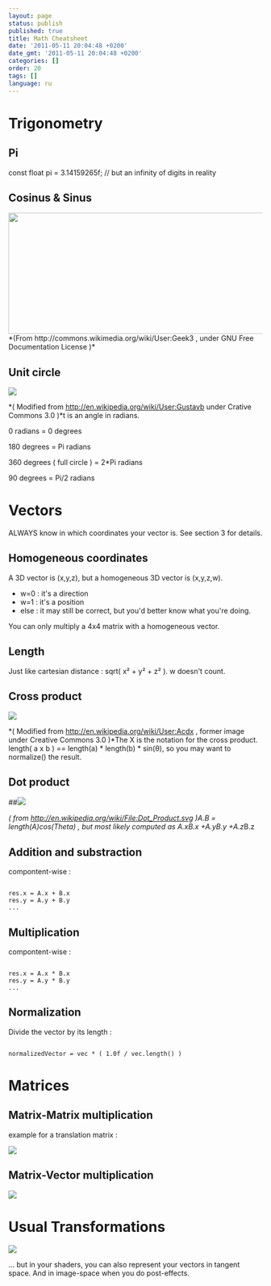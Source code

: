 ```yaml
---
layout: page
status: publish
published: true
title: Math Cheatsheet
date: '2011-05-11 20:04:48 +0200'
date_gmt: '2011-05-11 20:04:48 +0200'
categories: []
order: 20
tags: []
language: ru
---
```


# Trigonometry


## Pi

const float pi = 3.14159265f; // but an infinity of digits in reality

## Cosinus & Sinus

<img class="alignnone" title="Sine_cosine_one_period" src="http://upload.wikimedia.org/wikipedia/commons/thumb/7/71/Sine_cosine_one_period.svg/600px-Sine_cosine_one_period.svg.png" alt="" width="600" height="240" />
*(From http://commons.wikimedia.org/wiki/User:Geek3 , under GNU Free Documentation License )*

## Unit circle

![]({{site.baseurl}}/assets/images/math-cheatsheet/UnitCircle.png)

*( Modified from http://en.wikipedia.org/wiki/User:Gustavb under Crative Commons 3.0 )*t is an angle in radians.

0 radians = 0 degrees

180 degrees = Pi radians

360 degrees ( full circle ) = 2*Pi radians

90 degrees = Pi/2 radians

# Vectors

ALWAYS know in which coordinates your vector is. See section 3 for details.

## Homogeneous coordinates

A 3D vector is (x,y,z), but a homogeneous 3D vector is (x,y,z,w).

* w=0 : it's a direction
* w=1 : it's a position
* else : it may still be correct, but you'd better know what you're doing.

You can only multiply a 4x4 matrix with a homogeneous vector.

## Length

Just like cartesian distance : sqrt( x&sup2; + y&sup2; + z&sup2; ). w doesn't count.

## Cross product

![]({{site.baseurl}}/assets/images/math-cheatsheet/Right_hand_rule_cross_product.png)

*( Modified from http://en.wikipedia.org/wiki/User:Acdx , former image under Creative Commons 3.0 )*The X is the notation for the cross product. length( a x b ) == length(a) * length(b) * sin(&theta;), so you may want to normalize() the result.

## Dot product


##![]({{site.baseurl}}/assets/images/math-cheatsheet/DotProduct.png)


*( from http://en.wikipedia.org/wiki/File:Dot_Product.svg )*A.B = length(A)*cos(Theta) , but most likely computed as A.x*B.x +A.y*B.y +A.z*B.z

## Addition and substraction

compontent-wise :
```

res.x = A.x + B.x
res.y = A.y + B.y
...
```

## Multiplication

compontent-wise :
```

res.x = A.x * B.x
res.y = A.y * B.y
...
```

## Normalization

Divide the vector by its length :
```

normalizedVector = vec * ( 1.0f / vec.length() )
```

# Matrices


## Matrix-Matrix multiplication

example for a translation matrix :

![]({{site.baseurl}}/assets/images/math-cheatsheet/translationExamplePosition1.png)


 

## Matrix-Vector multiplication

![]({{site.baseurl}}/assets/images/math-cheatsheet/MatrixXVect.gif)


# Usual Transformations

![]({{site.baseurl}}/assets/images/math-cheatsheet/MVP.png)


... but in your shaders, you can also represent your vectors in tangent space. And in image-space when you do post-effects.
<div id="_mcePaste" class="mcePaste" style="position: absolute; left: -10000px; top: 1254px; width: 1px; height: 1px; overflow: hidden;">res.x = A.x + B.x</div>
